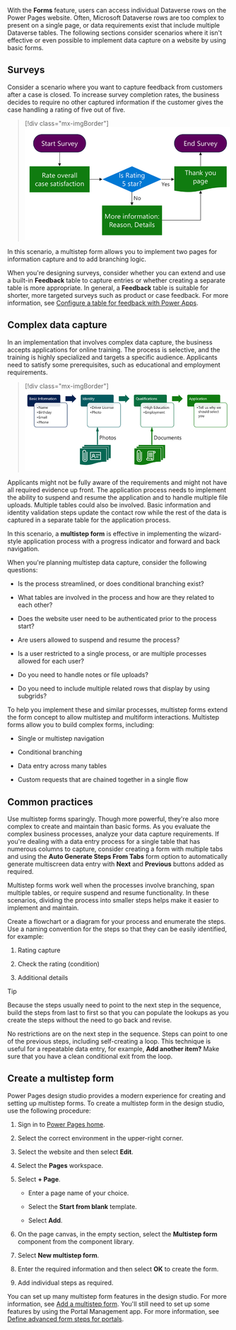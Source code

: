 With the **Forms** feature, users can access individual Dataverse rows on the Power Pages website. Often, Microsoft Dataverse rows are too complex to present on a single page, or data requirements exist that include multiple Dataverse tables. The following sections consider scenarios where it isn't effective or even possible to implement data capture on a website by using basic forms.

## Surveys

Consider a scenario where you want to capture feedback from customers after a case is closed. To increase survey completion rates, the business decides to require no other captured information if the customer gives the case handling a rating of five out of five.

> [!div class="mx-imgBorder"]
> [![Diagram example of a multistep form survey flow.](../media/web-form-survey.png)](../media/web-form-survey.png#lightbox)

In this scenario, a multistep form allows you to implement two pages for information capture and to add branching logic.

When you're designing surveys, consider whether you can extend and use a built-in **Feedback** table to capture entries or whether creating a separate table is more appropriate. In general, a **Feedback** table is suitable for shorter, more targeted surveys such as product or case feedback. For more information, see [Configure a table for feedback with Power Apps](/power-apps/maker/data-platform/configure-entity-feedback?azure-portal=true).

## Complex data capture

In an implementation that involves complex data capture, the business accepts applications for online training. The process is selective, and the training is highly specialized and targets a specific audience. Applicants need to satisfy some prerequisites, such as educational and employment requirements.

> [!div class="mx-imgBorder"]
> [![Diagram example of a multistep form application.](../media/web-form-application.png)](../media/web-form-application.png#lightbox)

Applicants might not be fully aware of the requirements and might not have all required evidence up front. The application process needs to implement the ability to suspend and resume the application and to handle multiple file uploads. Multiple tables could also be involved. Basic information and identity validation steps update the contact row while the rest of the data is captured in a separate table for the application process.

In this scenario, a **multistep form** is effective in implementing the wizard-style application process with a progress indicator and forward and back navigation.

When you're planning multistep data capture, consider the following questions:

- Is the process streamlined, or does conditional branching exist?

- What tables are involved in the process and how are they related to each other?

- Does the website user need to be authenticated prior to the process start?

- Are users allowed to suspend and resume the process?

- Is a user restricted to a single process, or are multiple processes allowed for each user?

- Do you need to handle notes or file uploads?

- Do you need to include multiple related rows that display by using subgrids?

To help you implement these and similar processes, multistep forms extend the form concept to allow multistep and multiform interactions. Multistep forms allow you to build complex forms, including:

- Single or multistep navigation

- Conditional branching

- Data entry across many tables

- Custom requests that are chained together in a single flow

## Common practices

Use multistep forms sparingly. Though more powerful, they're also more complex to create and maintain than basic forms. As you evaluate the complex business processes, analyze your data capture requirements. If you're dealing with a data entry process for a single table that has numerous columns to capture, consider creating a form with multiple tabs and using the **Auto Generate Steps From Tabs** form option to automatically generate multiscreen data entry with **Next** and **Previous** buttons added as required.

Multistep forms work well when the processes involve branching, span multiple tables, or require suspend and resume functionality. In these scenarios, dividing the process into smaller steps helps make it easier to implement and maintain.

Create a flowchart or a diagram for your process and enumerate the steps. Use a naming convention for the steps so that they can be easily identified, for example:

1. Rating capture

1. Check the rating (condition)

1. Additional details

> [!TIP]
> Because the steps usually need to point to the next step in the sequence, build the steps from last to first so that you can populate the lookups as you create the steps without the need to go back and revise.

No restrictions are on the next step in the sequence. Steps can point to one of the previous steps, including self-creating a loop. This technique is useful for a repeatable data entry, for example, **Add another item?** Make sure that you have a clean conditional exit from the loop.

## Create a multistep form

Power Pages design studio provides a modern experience for creating and setting up multistep forms. To create a multistep form in the design studio, use the following procedure:

1. Sign in to [Power Pages home](https://make.powerpages.microsoft.com/?azure-portal=true).

1. Select the correct environment in the upper-right corner.

1. Select the website and then select **Edit**.

1. Select the **Pages** workspace.

1. Select **+ Page**.

   - Enter a page name of your choice.

   - Select the **Start from blank** template.

   - Select **Add**.

1. On the page canvas, in the empty section, select the **Multistep form** component from the component library.

1. Select **New multistep form**.

1. Enter the required information and then select **OK** to create the form.

1. Add individual steps as required.

You can set up many multistep form features in the design studio. For more information, see [Add a multistep form](/power-pages/getting-started/multistep-forms/?azure-portal=true). You'll still need to set up some features by using the Portal Management app. For more information, see [Define advanced form steps for portals](/power-apps/maker/portals/configure/web-form-steps/?azure-portal=true).
